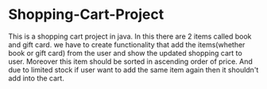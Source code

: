 # Shopping-Cart-Project
This is a shopping cart project in java. In this there are 2 items called book and gift card. we have to create functionality that add the items(whether book or gift card) from the user and show the updated shopping cart to user. Moreover this item should be sorted in ascending order of price. And due to limited stock if user want to add the same item again then it shouldn't add into the cart.
